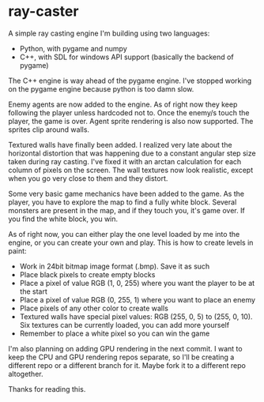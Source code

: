 # ray-caster
A simple ray casting engine I'm building using two languages:
* Python, with pygame and numpy
* C++, with SDL for windows API support (basically the backend of pygame)

The C++ engine is way ahead of the pygame engine.
I've stopped working on the pygame engine because python is too damn slow.

Enemy agents are now added to the engine. As of right now they keep following the player unless hardcoded not to.
Once the enemy/s touch the player, the game is over.
Agent sprite rendering is also now supported. The sprites clip around walls.

Textured walls have finally been added. I realized very late about the horizontal distortion that was happening due to
a constant angular step size taken during ray casting. I've fixed it with an arctan calculation for each column of pixels
on the screen. The wall textures now look realistic, except when you go very close to them and they distort.

Some very basic game mechanics have been added to the game. As the player, you have to explore the map to find a 
fully white block. Several monsters are present in the map, and if they touch you, it's game over. If you find the white
block, you win.

As of right now, you can either play the one level loaded by me into the engine, or you can create your own and play.
This is how to create levels in paint:
* Work in 24bit bitmap image format (.bmp). Save it as such
* Place black pixels to create empty blocks
* Place a pixel of value RGB (1, 0, 255) where you want the player to be at the start
* Place a pixel of value RGB (0, 255, 1) where you want to place an enemy
* Place pixels of any other color to create walls
* Textured walls have special pixel values: RGB (255, 0, 5) to (255, 0, 10). Six textures can be currently loaded, you can add more yourself
* Remember to place a white pixel so you can win the game

I'm also planning on adding GPU rendering in the next commit.
I want to keep the CPU and GPU rendering repos separate, so I'll be creating a different repo or a different branch
for it. Maybe fork it to a different repo altogether.

Thanks for reading this.
